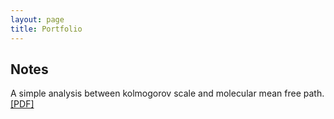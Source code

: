 ```yaml
---
layout: page
title: Portfolio
---
```


## Notes

A simple analysis between kolmogorov scale and molecular mean free path. [[PDF]](../documents//kolmogorov-mfp.pdf)


